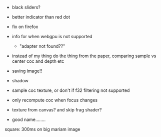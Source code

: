 - black sliders?
- better indicator than red dot
- fix on firefox
- info for when webgpu is not supported
    - "adapter not found??"
- instead of my thing do the thing from the paper, comparing sample vs center coc and depth etc
- saving image!!
- shadow

- sample coc texture, or don't if f32 filtering not supported
- only recompute coc when focus changes

- texture from canvas? and skip frag shader?

- good name........

square: 300ms on big mariam image
